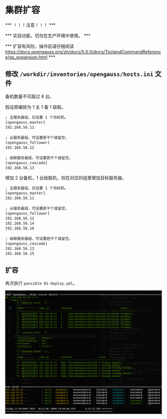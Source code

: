 # 集群扩容

*** ！！！注意！！！ ***

*** 实验功能，切勿在生产环境中使用。 ***

*** 扩容有风险，操作前请仔细阅读 https://docs.opengauss.org/zh/docs/5.0.0/docs/ToolandCommandReference/gs_expansion.html ***

## 修改 `/workdir/inventories/opengauss/hosts.ini` 文件

备机数量不可超过 8 台。

假设原编排为 1 主 1 备 1 级联。

```
; 主服务器组，仅设置 1 个目标机。
[opengauss_master]
192.168.56.11

; 从服务器组，可设置若干个或留空。
[opengauss_follower]
192.168.56.12

; 级联服务器组，可设置若干个或留空。
[opengauss_cascade]
192.168.56.13

```

增加 2 台备机，1 台级联机，则在对应的组里增加目标服务器。

```
; 主服务器组，仅设置 1 个目标机。
[opengauss_master]
192.168.56.11

; 从服务器组，可设置若干个或留空。
[opengauss_follower]
192.168.56.12
192.168.56.14
192.168.56.16

; 级联服务器组，可设置若干个或留空。
[opengauss_cascade]
192.168.56.13
192.168.56.15

```

## 扩容

再次执行 `pansible 01-deploy.yml`。

![扩容结果](imgs/23-10-13_1155_909.png)